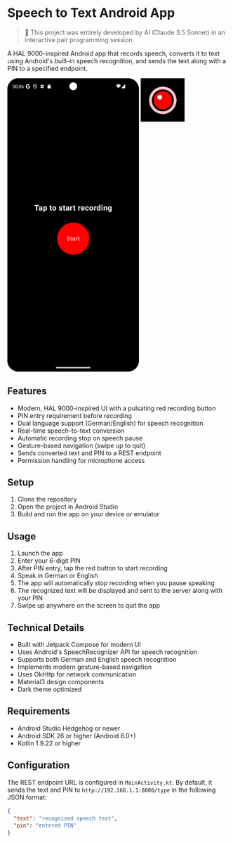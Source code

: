 # Speech to Text Android App

> 🤖 This project was entirely developed by AI (Claude 3.5 Sonnet) in an interactive pair programming session.

A HAL 9000-inspired Android app that records speech, converts it to text using Android's built-in speech recognition, and sends the text along with a PIN to a specified endpoint.

<div align="left">
  <img src="screenshot.png" alt="App Screenshot" width="300"/>
  <img src="app-icon.png" alt="App Icon" width="100" align="top"/>
</div>

## Features

- Modern, HAL 9000-inspired UI with a pulsating red recording button
- PIN entry requirement before recording
- Dual language support (German/English) for speech recognition
- Real-time speech-to-text conversion
- Automatic recording stop on speech pause
- Gesture-based navigation (swipe up to quit)
- Sends converted text and PIN to a REST endpoint
- Permission handling for microphone access

## Setup

1. Clone the repository
2. Open the project in Android Studio
3. Build and run the app on your device or emulator

## Usage

1. Launch the app
2. Enter your 6-digit PIN
3. After PIN entry, tap the red button to start recording
4. Speak in German or English
5. The app will automatically stop recording when you pause speaking
6. The recognized text will be displayed and sent to the server along with your PIN
7. Swipe up anywhere on the screen to quit the app

## Technical Details

- Built with Jetpack Compose for modern UI
- Uses Android's SpeechRecognizer API for speech recognition
- Supports both German and English speech recognition
- Implements modern gesture-based navigation
- Uses OkHttp for network communication
- Material3 design components
- Dark theme optimized

## Requirements

- Android Studio Hedgehog or newer
- Android SDK 26 or higher (Android 8.0+)
- Kotlin 1.9.22 or higher

## Configuration

The REST endpoint URL is configured in `MainActivity.kt`. By default, it sends the text and PIN to `http://192.168.1.1:8000/type` in the following JSON format:

```json
{
  "text": "recognized speech text",
  "pin": "entered PIN"
}
``` 

